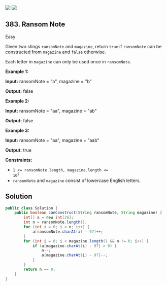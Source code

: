[![](https://img.shields.io/github/stars/javadev/LeetCode-in-Java?label=Stars&style=flat-square)](https://github.com/javadev/LeetCode-in-Java)
[![](https://img.shields.io/github/forks/javadev/LeetCode-in-Java?label=Fork%20me%20on%20GitHub%20&style=flat-square)](https://github.com/javadev/LeetCode-in-Java/fork)

## 383\. Ransom Note

Easy

Given two stings `ransomNote` and `magazine`, return `true` if `ransomNote` can be constructed from `magazine` and `false` otherwise.

Each letter in `magazine` can only be used once in `ransomNote`.

**Example 1:**

**Input:** ransomNote = "a", magazine = "b"

**Output:** false

**Example 2:**

**Input:** ransomNote = "aa", magazine = "ab"

**Output:** false

**Example 3:**

**Input:** ransomNote = "aa", magazine = "aab"

**Output:** true

**Constraints:**

*   <code>1 <= ransomNote.length, magazine.length <= 10<sup>5</sup></code>
*   `ransomNote` and `magazine` consist of lowercase English letters.

## Solution

```java
public class Solution {
    public boolean canConstruct(String ransomNote, String magazine) {
        int[] a = new int[26];
        int n = ransomNote.length();
        for (int i = 0; i < n; i++) {
            a[ransomNote.charAt(i) - 97]++;
        }
        for (int i = 0; i < magazine.length() && n != 0; i++) {
            if (a[magazine.charAt(i) - 97] > 0) {
                n--;
                a[magazine.charAt(i) - 97]--;
            }
        }
        return n == 0;
    }
}
```